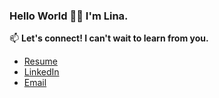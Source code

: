 ### Hello World 👋🏻 I'm Lina. 

📫 **Let's connect! I can't wait to learn from you.** 
-  [Resume](https://github.com/n-lina/n-lina/raw/a9ee2d63582a0789f0d2eb1c10e2747db319bcf6/LinaNguyen_SWE_Resume.pdf)
-  [LinkedIn](https://www.linkedin.com/in/nlina/)
-  [Email](mailto:linanguyen@alumni.ubc.ca)

<!--
**n-lina/n-lina** is a ✨ _special_ ✨ repository because its `README.md` (this file) appears on your GitHub profile.

Here are some ideas to get you started:

- 🔭 I’m currently working on ...
- 🌱 I’m currently learning ...
- 👯 I’m looking to collaborate on ...
- 🤔 I’m looking for help with ...
- 💬 Ask me about ...
- 📫 How to reach me: ...
- 😄 Pronouns: ...
- ⚡ Fun fact: ...
-->
